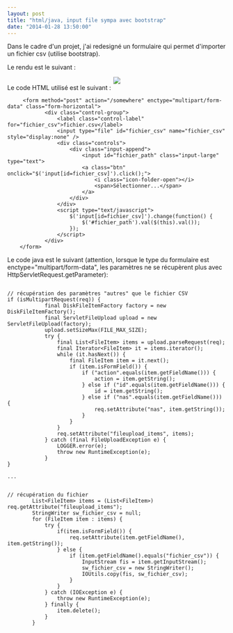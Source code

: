 ```yaml
---
layout: post
title: "html/java, input file sympa avec bootstrap"
date: "2014-01-28 13:50:00"
---
```

Dans le cadre d'un projet, j'ai redesigné un formulaire qui permet d'importer un fichier csv (utilise bootstrap).

Le rendu est le suivant :

<div class="separator" style="clear: both; text-align: center;"><a href="http://2.bp.blogspot.com/-GbpePebl9sw/Uuek_yww54I/AAAAAAAADuw/gMzZw1TdYRA/s1600/Untitled.png" imageanchor="1" style="margin-left: 1em; margin-right: 1em;"><img border="0" src="http://2.bp.blogspot.com/-GbpePebl9sw/Uuek_yww54I/AAAAAAAADuw/gMzZw1TdYRA/s320/Untitled.png" /></a></div>
Le code HTML utilisé est le suivant :


```
     <form method="post" action="/somewhere" enctype="multipart/form-data" class="form-horizontal">
            <div class="control-group">
                <label class="control-label" for="fichier_csv">fichier.csv</label>
                <input type="file" id="fichier_csv" name="fichier_csv" style="display:none" />
                <div class="controls">
                    <div class="input-append">
                        <input id="fichier_path" class="input-large" type="text">
                        <a class="btn" onclick="$('input[id=fichier_csv]').click();">
                            <i class="icon-folder-open"></i>
                            <span>Sélectionner...</span>
                        </a>
                    </div>
                </div>
                <script type="text/javascript">
                    $('input[id=fichier_csv]').change(function() {
                        $('#fichier_path').val($(this).val());
                    });
                </script>
            </div>
	</form>
```

Le code java est le suivant (attention, lorsque le type du formulaire est enctype="multipart/form-data", les paramètres ne se récupèrent plus avec HttpServletRequest.getParameter):


```
   
// récupération des paramètres "autres" que le fichier CSV
if (isMultipartRequest(req)) {
            final DiskFileItemFactory factory = new DiskFileItemFactory();
            final ServletFileUpload upload = new ServletFileUpload(factory);
            upload.setSizeMax(FILE_MAX_SIZE);
            try {
                final List<FileItem> items = upload.parseRequest(req);
                final Iterator<FileItem> it = items.iterator();
                while (it.hasNext()) {
                    final FileItem item = it.next();
                    if (item.isFormField()) {
                        if ("action".equals(item.getFieldName())) {
                            action = item.getString();
                        } else if ("id".equals(item.getFieldName())) {
                            id = item.getString();
                        } else if ("nas".equals(item.getFieldName())) {
                            req.setAttribute("nas", item.getString());
                        }
                    }
                }
                req.setAttribute("fileupload_items", items);
            } catch (final FileUploadException e) {
                LOGGER.error(e);
                throw new RuntimeException(e);
            }
}

...


// récupération du fichier
        List<FileItem> items = (List<FileItem>) req.getAttribute("fileupload_items");
        StringWriter sw_fichier_csv = null;
        for (FileItem item : items) {
            try {
                if(item.isFormField()) {
                    req.setAttribute(item.getFieldName(), item.getString());
                } else {
                    if (item.getFieldName().equals("fichier_csv")) {
                        InputStream fis = item.getInputStream();
                        sw_fichier_csv = new StringWriter();
                        IOUtils.copy(fis, sw_fichier_csv);
                    }
                }
            } catch (IOException e) {
                throw new RuntimeException(e);
            } finally {
                item.delete();
            }
        }
```


